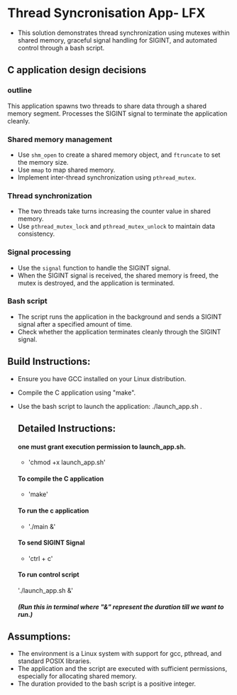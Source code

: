 # Thread Syncronisation App- LFX
- This solution demonstrates thread synchronization using mutexes within shared memory, graceful signal handling for SIGINT, and automated control through a bash script.

## C application design decisions

### outline
This application spawns two threads to share data through a shared memory segment. Processes the SIGINT signal to terminate the application cleanly.

### Shared memory management

- Use `shm_open` to create a shared memory object, and `ftruncate` to set the memory size.
- Use `mmap` to map shared memory.
- Implement inter-thread synchronization using `pthread_mutex`.

### Thread synchronization

- The two threads take turns increasing the counter value in shared memory.
- Use `pthread_mutex_lock` and `pthread_mutex_unlock` to maintain data consistency.

### Signal processing

- Use the `signal` function to handle the SIGINT signal.
- When the SIGINT signal is received, the shared memory is freed, the mutex is destroyed, and the application is terminated.

### Bash script

- The script runs the application in the background and sends a SIGINT signal after a specified amount of time.
- Check whether the application terminates cleanly through the SIGINT signal.


## Build Instructions:
- Ensure you have GCC installed on your Linux distribution.
- Compile the C application using "make".
- Use the bash script to launch the application: ./launch_app.sh <duration>.

  ## Detailed Instructions:

  #### one must grant execution permission to launch_app.sh.
  - 'chmod +x  launch_app.sh'

  #### To compile the C application
  - 'make'

  #### To run the c application
  - './main &'

  #### To send SIGINT Signal 
  - 'ctrl + c'

  #### To run control script
  './launch_app.sh &'  

  ##### (Run this in terminal where "&" represent the duration till we want to run.)


## Assumptions:
- The environment is a Linux system with support for gcc, pthread, and standard POSIX libraries.
- The application and the script are executed with sufficient permissions, especially for allocating shared memory.
- The duration provided to the bash script is a positive integer.
